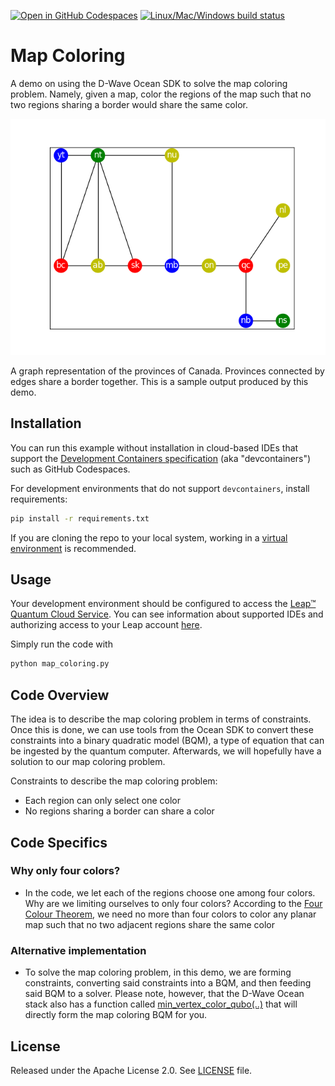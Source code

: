 [![Open in GitHub Codespaces](
  https://img.shields.io/badge/Open%20in%20GitHub%20Codespaces-333?logo=github)](
  https://codespaces.new/dwave-examples/map-coloring?quickstart=1)
[![Linux/Mac/Windows build status](
  https://circleci.com/gh/dwave-examples/map-coloring.svg?style=shield)](
  https://circleci.com/gh/dwave-examples/map-coloring)

# Map Coloring

A demo on using the D-Wave Ocean SDK to solve the map coloring problem. Namely,
given a map, color the regions of the map such that no two regions sharing a
border would share the same color.

![Graph](graph.png)

A graph representation of the provinces of Canada. Provinces connected by edges
share a border together. This is a sample output produced by this demo.

## Installation

You can run this example without installation in cloud-based IDEs that support
the [Development Containers specification](https://containers.dev/supporting)
(aka "devcontainers") such as GitHub Codespaces.

For development environments that do not support `devcontainers`, install
requirements:

```bash
pip install -r requirements.txt
```

If you are cloning the repo to your local system, working in a
[virtual environment](https://docs.python.org/3/library/venv.html) is
recommended.

## Usage

Your development environment should be configured to access the
[Leap&trade; Quantum Cloud Service](https://docs.dwavequantum.com/en/latest/ocean/sapi_access_basic.html).
You can see information about supported IDEs and authorizing access to your Leap
account [here](https://docs.dwavequantum.com/en/latest/leap_sapi/dev_env.html).

Simply run the code with

```bash
python map_coloring.py
```

## Code Overview

The idea is to describe the map coloring problem in terms of constraints.
Once this is done, we can use tools from the Ocean SDK to convert these
constraints into a binary quadratic model (BQM), a type of equation that can be
ingested by the quantum computer. Afterwards, we will hopefully have a solution
to our map coloring problem.

Constraints to describe the map coloring problem:

* Each region can only select one color
* No regions sharing a border can share a color

## Code Specifics

### Why only four colors?

* In the code, we let each of the regions choose one among four colors. Why
  are we limiting ourselves to only four colors? According to the [Four Colour
  Theorem](https://en.wikipedia.org/wiki/Four_color_theorem), we need no more
  than four colors to color any planar map such that no two adjacent regions
  share the same color

### Alternative implementation

* To solve the map coloring problem, in this demo, we are forming constraints,
  converting said constraints into a BQM, and then feeding said BQM to a solver.
  Please note, however, that the D-Wave Ocean stack also has a function called
  [min_vertex_color_qubo(..)][1] that will directly form the map coloring BQM
  for you.

## License

Released under the Apache License 2.0. See [LICENSE](./LICENSE) file.

[1]: https://docs.dwavequantum.com/en/latest/ocean/api_ref_dnx/generated/dwave_networkx.algorithms.coloring.min_vertex_color_qubo.html